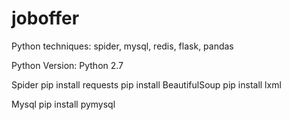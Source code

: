 # joboffer
Python techniques: 
spider, mysql, redis, flask, pandas

Python Version: Python 2.7

Spider
pip install requests
pip install BeautifulSoup
pip install lxml

Mysql
pip install pymysql